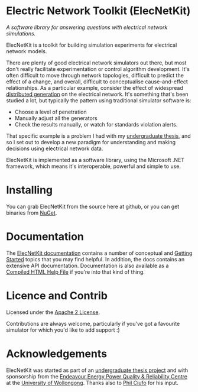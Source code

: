 # Electric Network Toolkit (ElecNetKit)

_A software library for answering questions with electrical network simulations._

ElecNetKit is a toolkit for building simulation experiments for electrical network models.

There are plenty of good electrical network simulators out there, but most don't really facilitate experimentation or control algorithm development. It's often difficult to move through network topologies, difficult to predict the effect of a change, and overall, difficult to conceptualise cause-and-effect relationships. As a particular example, consider the effect of widespread [distributed generation](http://en.wikipedia.org/wiki/Distributed_generation) on the electrical network. It's something that's been studied a lot, but typically the pattern using traditional simulator software is:

- Choose a level of penetration
- Manually adjust all the generators
- Check the results manually, or watch for standards violation alerts.

That specific example is a problem I had with my [undergraduate thesis](http://capnfabs.net/static/thesis), and so I set out to develop a new paradigm for understanding and making decisions using electrical network data.

ElecNetKit is implemented as a software library, using the Microsoft .NET framework, which means it's interoperable, powerful and simple to use.

# Installing
You can grab ElecNetKit from the source here at github, or you can get binaries from [NuGet](http://nuget.org/packages?q=ElecNetKit).

# Documentation
The [ElecNetKit documentation](http://elecnetkit.github.io/ElecNetKit/) contains a number of conceptual and [Getting Started](http://elecnetkit.github.io/ElecNetKit/?topic=html/9e5ced0a-ca06-45d2-b65e-27c75e679471.htm) topics that you may find helpful. In addition, the docs contains an extensive API documentation. Documentation is also available as a [Compiled HTML Help File](http://elecnetkit.github.io/ElecNetKit/ElecNetKitDocs.chm) if you're into that kind of thing.

# Licence and Contrib
Licensed under the [Apache 2 License](http://www.apache.org/licenses/LICENSE-2.0).

Contributions are always welcome, particularly if you've got a favourite simulator for which you'd like to add support :)

# Acknowledgements

ElecNetKit was started as part of an [undergraduate thesis project](http://capnfabs.net/static/thesis) and with sponsorship from the [Endeavour Energy Power Quality & Reliability Centre](http://www.elec.uow.edu.au/eepqrc/) at the [University of Wollongong](http://www.uow.edu.au). Thanks also to [Phil Ciufo](http://www.uow.edu.au/~/ciufo/) for his input.
